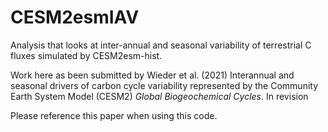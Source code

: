 # CESM2esmIAV
Analysis that looks at inter-annual and seasonal variability of terrestrial C fluxes simulated by CESM2esm-hist.

Work here as been submitted by Wieder et al. (2021) Interannual and seasonal drivers of carbon cycle variability represented by the Community Earth System Model (CESM2) _Global Biogeochemical Cycles_. In revision

Please reference this paper when using this code.
